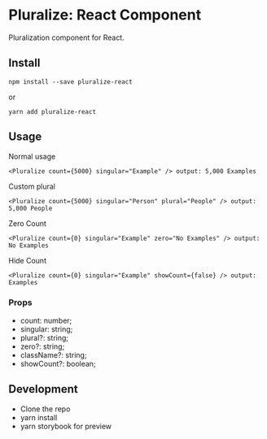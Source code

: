 # Pluralize: React Component

Pluralization component for React.

## Install

```
npm install --save pluralize-react
```
or
```
yarn add pluralize-react
```

## Usage

Normal usage

```
<Pluralize count={5000} singular="Example" /> output: 5,000 Examples
```

Custom plural

```
<Pluralize count={5000} singular="Person" plural="People" /> output: 5,000 People
```

Zero Count

```
<Pluralize count={0} singular="Example" zero="No Examples" /> output: No Examples
```

Hide Count

```
<Pluralize count={0} singular="Example" showCount={false} /> output: Examples
```

### Props
- count: number;
- singular: string;
- plural?: string;
- zero?: string;
- className?: string;
- showCount?: boolean;

## Development

- Clone the repo
- yarn install
- yarn storybook for preview
